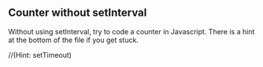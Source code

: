 ## Counter without setInterval

Without using setInterval, try to code a counter in Javascript. There is a hint at the bottom of the file if you get stuck.








































































//(Hint: setTimeout)
